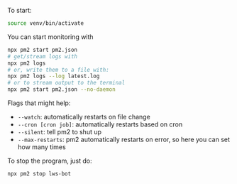 To start:
```sh
source venv/bin/activate
```

You can start monitoring with
```sh
npx pm2 start pm2.json 
# get/stream logs with 
npx pm2 logs
# or, write them to a file with:
npx pm2 logs --log latest.log
# or to stream output to the terminal
npx pm2 start pm2.json --no-daemon
```

Flags that might help:
- `--watch`: automatically restarts on file change
- `--cron [cron job]`: automatically restarts based on cron
- `--silent`: tell pm2 to shut up
- `--max-restarts`: pm2 automatically restarts on error, so here you can set how many times

To stop the program, just do:
```sh
npx pm2 stop lws-bot
```

